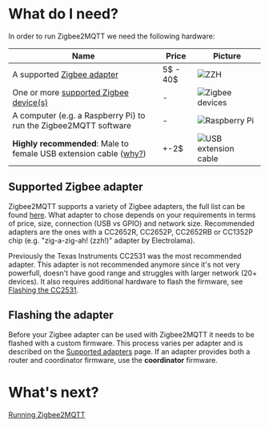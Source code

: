 ---
---
# What do I need?
In order to run Zigbee2MQTT we need the following hardware:

| Name | Price | Picture |
| ------------- | ------------- | ------------- |
| A supported [Zigbee adapter](../information/supported_adapters.md) | 5$ - 40$ | ![ZZH](../images/zzh.jpg) |
| One or more [supported Zigbee device(s)](../information/supported_devices.md) | - | ![Zigbee devices](../images/xiaomi_sensors.jpg) |
| A computer (e.g. a Raspberry Pi) to run the Zigbee2MQTT software | - | ![Raspberry Pi](../images/pi.jpg) |
| **Highly recommended**: Male to female USB extension cable ([why?](../how_tos/how_to_improve_network_range_and_stability.md)) | +-2$ | ![USB extension cable](../images/usb_extension_cable.jpg) |

## Supported Zigbee adapter
Zigbee2MQTT supports a variety of Zigbee adapters, the full list can be found [here](../information/supported_adapters.md). What adapter to chose depends on your requirements in terms of price, size, connection (USB vs GPIO) and network size. Recommended adapters are the ones with a CC2652R, CC2652P, CC2652RB or CC1352P chip (e.g. "zig-a-zig-ah! (zzh!)" adapter by Electrolama).

Previously the Texas Instruments CC2531 was the most recommended adapter. This adapter is not recommended anymore since it's not very powerfull, doesn't have good range and struggles with larger network (20+ devices). It also requires additional hardware to flash the firmware, see [Flashing the CC2531](../information/flashing_the_cc2531.md).

## Flashing the adapter
Before your Zigbee adapter can be used with Zigbee2MQTT it needs to be flashed with a custom firmware. This process varies per adapter and is described on the [Supported adapters](../information/supported_adapters.md) page. If an adapter provides both a router and coordinator firmware, use the **coordinator** firmware.

# What's next?
[Running Zigbee2MQTT](running_zigbee2mqtt.md)
